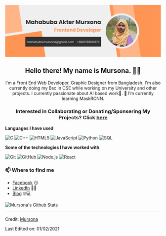 <!---
mursona/mursona is a ✨ special ✨ repository because its `README.md` (this file) appears on your GitHub profile.
You can click the Preview link to take a look at your changes.
--->

![Mursona's GitHub Banner](https://github.com/mursona/mursona/blob/main/Mahabuba%20Akter%20Mursona.png)

<h2 align="center">Hello there! My name is Mursona. 👋🤓</h2>
<p align="center">I'm a Front End Web Developer, Graphic Designer from Bangladesh.
I'm also currently doing my Bsc in CSE while working on my University and other projects.
I currently passionate about AI based work👀. 🌱 I’m currently learning MaskRCNN.</p>

<h3 align="center"> Interested in Collaborating or Donating/Sponsering My Projects? Click <a href="https://github.com/mursona/mursona">here</a> </h3>

**Languages I have used**

![C](https://img.shields.io/badge/-C-000000?style=flat&logo=C)
![C++](https://img.shields.io/badge/-C++-000000?style=flat&logo=C%2B%2B&logoColor=00599C)
![HTML5](https://img.shields.io/badge/-HTML5-000000?style=flat&logo=HTML5)
![JavaScript](https://img.shields.io/badge/-JavaScript-000000?style=flat&logo=javascript)
![Python](https://img.shields.io/badge/-Python-000000?style=flat&logo=python)
![SQL](https://img.shields.io/badge/-SQL-000000?style=flat&logo=MySQL)

**Some of the technologies I have worked with**

![Git](https://img.shields.io/badge/-Git-000000?style=flat&logo=git&logoColor=F05032)
![GitHub](https://img.shields.io/badge/-GitHub-000000?style=flat&logo=github&logoColor=FFFFFF)
![Node.js](https://img.shields.io/badge/-Node.js-000000?style=flat&logo=node.js&logoColor=339933)
![React](https://img.shields.io/badge/-React-000000?style=flat&logo=React&logoColor=61DAFB)


### 📫 Where to find me
- [Facebook](https://www.facebook.com/mahabubamursona) 😏
- [LinkedIn](https://www.linkedin.com/in/mursona) 👨💼
- [Blog](https://mursona.blogspot.com/) 🤓💻

![Mursona's Github Stats](https://github-readme-stats.vercel.app/api?username=mursona&show_icons=true&theme=radical)

----
Credit: [Mursona](https://github.com/mursona)

Last Edited on: 01/02/2021
